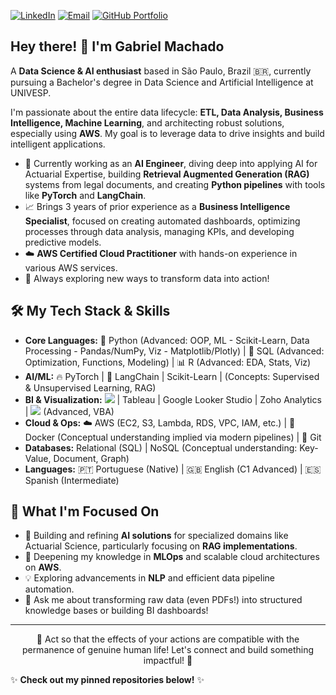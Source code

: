 <p align="left">
  <a href="https://linkedin.com/in/gabriel-machadoo" target="_blank"><img src="https://img.shields.io/badge/LinkedIn-%230077B5.svg?&style=for-the-badge&logo=linkedin&logoColor=white" alt="LinkedIn"/></a>
  <a href="mailto:gabriel.machado.gmbr@gmail.com"><img src="https://img.shields.io/badge/Email-%23D14836.svg?&style=for-the-badge&logo=gmail&logoColor=white" alt="Email"/></a>
  <a href="https://gabriel-machado-gm.github.io/" target="_blank"><img src="https://img.shields.io/badge/Portfolio-%23181717.svg?&style=for-the-badge&logo=github&logoColor=white" alt="GitHub Portfolio"/></a>
  </p>

## Hey there! 👋 I'm Gabriel Machado

A **Data Science & AI enthusiast** based in São Paulo, Brazil 🇧🇷, currently pursuing a Bachelor's degree in Data Science and Artificial Intelligence at UNIVESP.

I'm passionate about the entire data lifecycle: **ETL, Data Analysis, Business Intelligence, Machine Learning**, and architecting robust solutions, especially using **AWS**. My goal is to leverage data to drive insights and build intelligent applications.

* 🧠 Currently working as an **AI Engineer**, diving deep into applying AI for Actuarial Expertise, building **Retrieval Augmented Generation (RAG)** systems from legal documents, and creating **Python pipelines** with tools like **PyTorch** and **LangChain**.
* 📈 Brings 3 years of prior experience as a **Business Intelligence Specialist**, focused on creating automated dashboards, optimizing processes through data analysis, managing KPIs, and developing predictive models.
* ☁️ **AWS Certified Cloud Practitioner** with hands-on experience in various AWS services.
* 🚀 Always exploring new ways to transform data into action!

## 🛠️ My Tech Stack & Skills

* **Core Languages:** 🐍 Python (Advanced: OOP, ML - Scikit-Learn, Data Processing - Pandas/NumPy, Viz - Matplotlib/Plotly) | 💾 SQL (Advanced: Optimization, Functions, Modeling) | 📊 R (Advanced: EDA, Stats, Viz)
* **AI/ML:** 🔥 PyTorch | 🤗 LangChain | Scikit-Learn | (Concepts: Supervised & Unsupervised Learning, RAG)
* **BI & Visualization:** <img src="https://img.shields.io/badge/Power%20BI-F2C811?style=flat-square&logo=powerbi&logoColor=black" /> | Tableau | Google Looker Studio | Zoho Analytics | <img src="https://img.shields.io/badge/Microsoft%20Excel-217346?style=flat-square&logo=microsoftexcel&logoColor=white" /> (Advanced, VBA)
* **Cloud & Ops:** ☁️ AWS (EC2, S3, Lambda, RDS, VPC, IAM, etc.) | 🐳 Docker (Conceptual understanding implied via modern pipelines) | 🐙 Git
* **Databases:** Relational (SQL) | NoSQL (Conceptual understanding: Key-Value, Document, Graph)
* **Languages:** 🇵🇹 Portuguese (Native) | 🇬🇧 English (C1 Advanced) | 🇪🇸 Spanish (Intermediate)

## 🚀 What I'm Focused On

* 🔭 Building and refining **AI solutions** for specialized domains like Actuarial Science, particularly focusing on **RAG implementations**.
* 🌱 Deepening my knowledge in **MLOps** and scalable cloud architectures on **AWS**.
* 💡 Exploring advancements in **NLP** and efficient data pipeline automation.
* 💬 Ask me about transforming raw data (even PDFs!) into structured knowledge bases or building BI dashboards!

---
<p align="center">🚀  Act so that the effects of your actions are compatible with the permanence of genuine human life! Let's connect and build something impactful! 🚀</p>

✨ **Check out my pinned repositories below!** ✨
